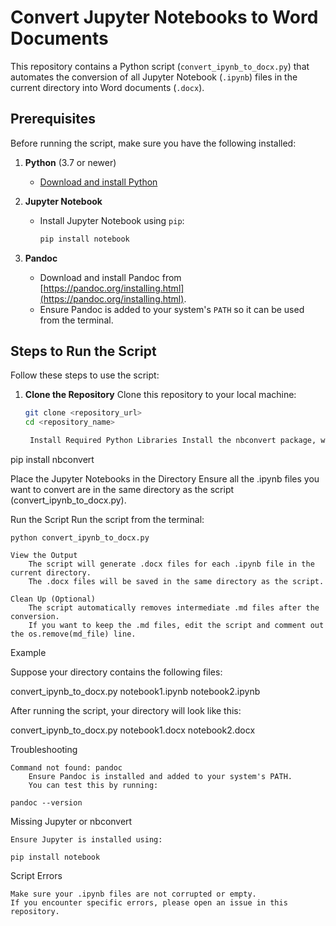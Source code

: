 # Convert Jupyter Notebooks to Word Documents

This repository contains a Python script (`convert_ipynb_to_docx.py`) that automates the conversion of all Jupyter Notebook (`.ipynb`) files in the current directory into Word documents (`.docx`).

## Prerequisites

Before running the script, make sure you have the following installed:

1. **Python** (3.7 or newer)
   - [Download and install Python](https://www.python.org/downloads/)

2. **Jupyter Notebook**
   - Install Jupyter Notebook using `pip`:
     ```bash
     pip install notebook
     ```

3. **Pandoc**
   - Download and install Pandoc from [https://pandoc.org/installing.html](https://pandoc.org/installing.html).
   - Ensure Pandoc is added to your system's `PATH` so it can be used from the terminal.

## Steps to Run the Script

Follow these steps to use the script:

1. **Clone the Repository**
   Clone this repository to your local machine:
   ```bash
   git clone <repository_url>
   cd <repository_name>

    Install Required Python Libraries Install the nbconvert package, which is used for converting .ipynb to .md:

pip install nbconvert

Place the Jupyter Notebooks in the Directory Ensure all the .ipynb files you want to convert are in the same directory as the script (convert_ipynb_to_docx.py).

Run the Script Run the script from the terminal:

    python convert_ipynb_to_docx.py

    View the Output
        The script will generate .docx files for each .ipynb file in the current directory.
        The .docx files will be saved in the same directory as the script.

    Clean Up (Optional)
        The script automatically removes intermediate .md files after the conversion.
        If you want to keep the .md files, edit the script and comment out the os.remove(md_file) line.

Example

Suppose your directory contains the following files:

convert_ipynb_to_docx.py
notebook1.ipynb
notebook2.ipynb

After running the script, your directory will look like this:

convert_ipynb_to_docx.py
notebook1.docx
notebook2.docx

Troubleshooting

    Command not found: pandoc
        Ensure Pandoc is installed and added to your system's PATH.
        You can test this by running:

    pandoc --version

Missing Jupyter or nbconvert

    Ensure Jupyter is installed using:

    pip install notebook

Script Errors

    Make sure your .ipynb files are not corrupted or empty.
    If you encounter specific errors, please open an issue in this repository.
